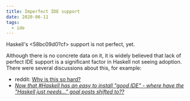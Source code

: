 ```yaml
---
title: Imperfect IDE support
date: 2020-06-11
tags:
  - ide
---
```


Haskell's <58bc09d0?cf> support is not perfect, yet. 

Although there is no concrete data on it, it is widely believed that lack of perfect IDE support is a significant factor in Haskell not seeing adoption. There were several discussions about this, for example:

* reddit: [Why is this so hard?](https://www.reddit.com/r/haskell/comments/gzxghn/why_is_this_so_hard/)
* [*Now that #Haskell has an easy to install "good IDE" - where have the "Haskell just needs..." goal posts shifted to??*](https://twitter.com/puffnfresh/status/1309770137960996866)